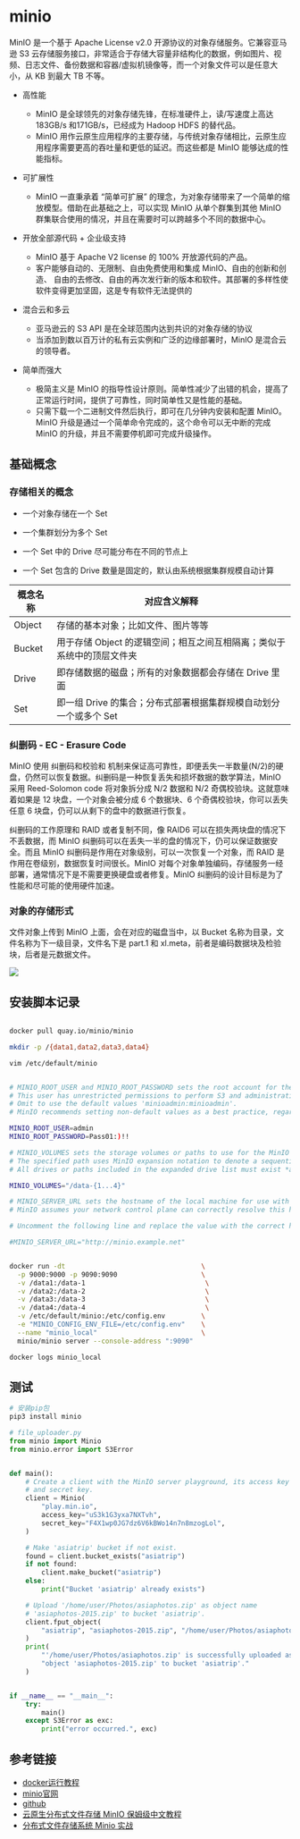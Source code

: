 # minio

MinIO 是一个基于 Apache License v2.0 开源协议的对象存储服务。它兼容亚马逊 S3 云存储服务接口，非常适合于存储大容量非结构化的数据，例如图片、视频、日志文件、备份数据和容器/虚拟机镜像等，而一个对象文件可以是任意大小，从 KB 到最大 TB 不等。

- 高性能

  - MinIO 是全球领先的对象存储先锋，在标准硬件上，读/写速度上高达 183GB/s 和171GB/s，已经成为 Hadoop HDFS 的替代品。
  - MinIO 用作云原生应用程序的主要存储，与传统对象存储相比，云原生应用程序需要更高的吞吐量和更低的延迟。而这些都是 MinIO 能够达成的性能指标。

- 可扩展性
  - MinIO 一直秉承着 “简单可扩展” 的理念，为对象存储带来了一个简单的缩放模型。借助在此基础之上，可以实现 MinIO 从单个群集到其他 MinIO 群集联合使用的情况，并且在需要时可以跨越多个不同的数据中心。

- 开放全部源代码 + 企业级支持
  - MinIO 基于 Apache V2 license 的 100% 开放源代码的产品。
  - 客户能够自动的、无限制、自由免费使用和集成 MinIO、自由的创新和创造、 自由的去修改、自由的再次发行新的版本和软件。其部署的多样性使软件变得更加坚固，这是专有软件无法提供的
- 混合云和多云
  - 亚马逊云的 S3 API 是在全球范围内达到共识的对象存储的协议
  - 当添加到数以百万计的私有云实例和广泛的边缘部署时，MinIO 是混合云的领导者。

- 简单而强大
  - 极简主义是 MinIO 的指导性设计原则。简单性减少了出错的机会，提高了正常运行时间，提供了可靠性，同时简单性又是性能的基础。
  - 只需下载一个二进制文件然后执行，即可在几分钟内安装和配置 MinIO。MinIO 升级是通过一个简单命令完成的，这个命令可以无中断的完成 MinIO 的升级，并且不需要停机即可完成升级操作。



## 基础概念


### 存储相关的概念

- 一个对象存储在一个 Set

- 一个集群划分为多个 Set

- 一个 Set 中的 Drive 尽可能分布在不同的节点上

- 一个 Set 包含的 Drive 数量是固定的，默认由系统根据集群规模自动计算


| 概念名称 |	对应含义解释 |
| ----- | ----- |
| Object | 存储的基本对象；比如文件、图片等等 |
| Bucket | 用于存储 Object 的逻辑空间；相互之间互相隔离；类似于系统中的顶层文件夹 |
|Drive |	即存储数据的磁盘；所有的对象数据都会存储在 Drive 里面 |
|Set | 即一组 Drive 的集合；分布式部署根据集群规模自动划分一个或多个 Set |

### 纠删码 - EC - Erasure Code

MinIO 使用 纠删码和校验和 机制来保证高可靠性，即便丢失一半数量(N/2)的硬盘，仍然可以恢复数据。纠删码是一种恢复丢失和损坏数据的数学算法，MinIO 采用 Reed-Solomon code 将对象拆分成 N/2 数据和 N/2 奇偶校验块。这就意味着如果是 12 块盘，一个对象会被分成 6 个数据块、6 个奇偶校验块，你可以丢失任意 6 块盘，仍可以从剩下的盘中的数据进行恢复。

纠删码的工作原理和 RAID 或者复制不同，像 RAID6 可以在损失两块盘的情况下不丢数据，而 MinIO 纠删码可以在丢失一半的盘的情况下，仍可以保证数据安全。而且 MinIO 纠删码是作用在对象级别，可以一次恢复一个对象，而 RAID 是作用在卷级别，数据恢复时间很长。MinIO 对每个对象单独编码，存储服务一经部署，通常情况下是不需要更换硬盘或者修复。MinIO 纠删码的设计目标是为了性能和尽可能的使用硬件加速。

### 对象的存储形式

文件对象上传到 MinIO 上面，会在对应的磁盘当中，以 Bucket 名称为目录，文件名称为下一级目录，文件名下是 part.1 和 xl.meta，前者是编码数据块及检验块，后者是元数据文件。

![](./images/640.png)

## 安装脚本记录

```sh

docker pull quay.io/minio/minio

mkdir -p /{data1,data2,data3,data4}

vim /etc/default/minio


# MINIO_ROOT_USER and MINIO_ROOT_PASSWORD sets the root account for the MinIO server.
# This user has unrestricted permissions to perform S3 and administrative API operations on any resource in the deployment.
# Omit to use the default values 'minioadmin:minioadmin'.
# MinIO recommends setting non-default values as a best practice, regardless of environment.

MINIO_ROOT_USER=admin
MINIO_ROOT_PASSWORD=Pass01:)!!

# MINIO_VOLUMES sets the storage volumes or paths to use for the MinIO server.
# The specified path uses MinIO expansion notation to denote a sequential series of drives between 1 and 4, inclusive.
# All drives or paths included in the expanded drive list must exist *and* be empty or freshly formatted for MinIO to start successfully.

MINIO_VOLUMES="/data-{1...4}"

# MINIO_SERVER_URL sets the hostname of the local machine for use with the MinIO Server.
# MinIO assumes your network control plane can correctly resolve this hostname to the local machine.

# Uncomment the following line and replace the value with the correct hostname for the local machine.

#MINIO_SERVER_URL="http://minio.example.net"


docker run -dt                                  \
  -p 9000:9000 -p 9090:9090                     \
  -v /data1:/data-1                              \
  -v /data2:/data-2                              \
  -v /data3:/data-3                              \
  -v /data4:/data-4                              \
  -v /etc/default/minio:/etc/config.env         \
  -e "MINIO_CONFIG_ENV_FILE=/etc/config.env"    \
  --name "minio_local"                          \
  minio/minio server --console-address ":9090"

docker logs minio_local
```

## 测试

```python
# 安装pip包
pip3 install minio

# file_uploader.py
from minio import Minio
from minio.error import S3Error


def main():
    # Create a client with the MinIO server playground, its access key
    # and secret key.
    client = Minio(
        "play.min.io",
        access_key="uS3k1G3yxa7NXTvh",
        secret_key="F4X1wp0JG7dz6V6kBWo14n7n8mzogLol",
    )

    # Make 'asiatrip' bucket if not exist.
    found = client.bucket_exists("asiatrip")
    if not found:
        client.make_bucket("asiatrip")
    else:
        print("Bucket 'asiatrip' already exists")

    # Upload '/home/user/Photos/asiaphotos.zip' as object name
    # 'asiaphotos-2015.zip' to bucket 'asiatrip'.
    client.fput_object(
        "asiatrip", "asiaphotos-2015.zip", "/home/user/Photos/asiaphotos.zip",
    )
    print(
        "'/home/user/Photos/asiaphotos.zip' is successfully uploaded as "
        "object 'asiaphotos-2015.zip' to bucket 'asiatrip'."
    )


if __name__ == "__main__":
    try:
        main()
    except S3Error as exc:
        print("error occurred.", exc)
```

## 参考链接

- [docker运行教程](https://min.io/docs/minio/container/index.html)
- [minio官网](https://min.io/)
- [github](https://github.com/minio/minio)
- [云原生分布式文件存储 MinIO 保姆级中文教程](https://mp.weixin.qq.com/s/_52kZ5jil1Cec98P5oozoA)
- [分布式文件存储系统 Minio 实战](https://xie.infoq.cn/article/66ffc331f851f5873a3e1b2d3)